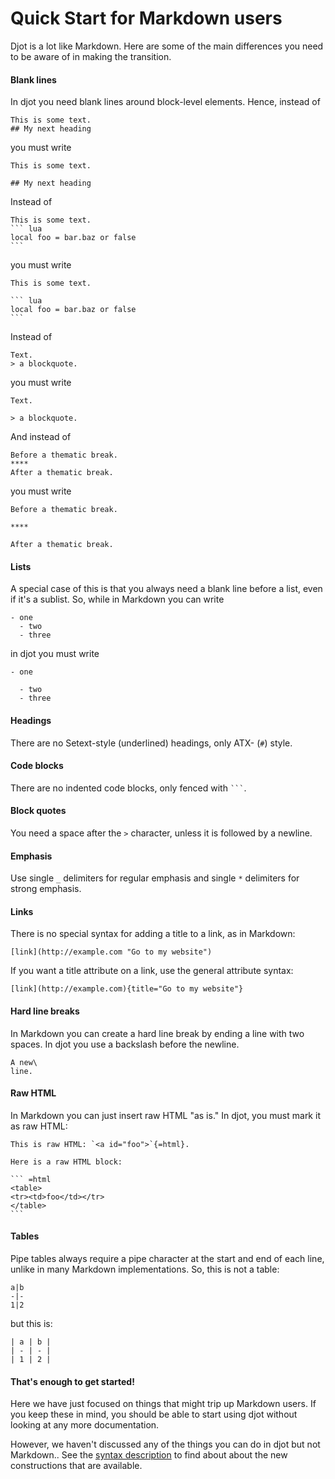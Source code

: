 # Quick Start for Markdown users

Djot is a lot like Markdown.  Here are some of the main
differences you need to be aware of in making the transition.

#### Blank lines

In djot you need blank lines around block-level
elements.  Hence, instead of

```
This is some text.
## My next heading
```

you must write

```
This is some text.

## My next heading
```

Instead of

````
This is some text.
``` lua
local foo = bar.baz or false
```
````

you must write

````
This is some text.

``` lua
local foo = bar.baz or false
```
````

Instead of

```
Text.
> a blockquote.
```

you must write

```
Text.

> a blockquote.
```

And instead of

```
Before a thematic break.
****
After a thematic break.
```

you must write

```
Before a thematic break.

****

After a thematic break.
```

#### Lists

A special case of this is that you always need a blank line before a
list, even if it's a sublist. So, while in Markdown you can write

```
- one
  - two
  - three
```

in djot you must write

```
- one

  - two
  - three
```

#### Headings

There are no Setext-style (underlined) headings, only ATX- (`#`) style.

#### Code blocks

There are no indented code blocks, only fenced with ` ``` `.

#### Block quotes

You need a space after the `>` character, unless it is followed
by a newline.

#### Emphasis

Use single `_` delimiters for regular emphasis and
single `*` delimiters for strong emphasis.

#### Links

There is no special syntax for adding a title to a link, as
in Markdown:

```
[link](http://example.com "Go to my website")
```

If you want a title attribute on a link, use the general attribute syntax:

```
[link](http://example.com){title="Go to my website"}
```

#### Hard line breaks

In Markdown you can create a hard line break by ending a line
with two spaces. In djot you use a backslash before the newline.

```
A new\
line.
```

#### Raw HTML

In Markdown you can just insert raw HTML "as is."  In djot,
you must mark it as raw HTML:

````
This is raw HTML: `<a id="foo">`{=html}.

Here is a raw HTML block:

``` =html
<table>
<tr><td>foo</td></tr>
</table>
```
````

#### Tables

Pipe tables always require a pipe character at the start and end
of each line, unlike in many Markdown implementations.  So, this
is not a table:

```
a|b
-|-
1|2
```

but this is:

```
| a | b |
| - | - |
| 1 | 2 |
```


#### That's enough to get started!

Here we have just focused on things that might trip up
Markdown users.  If you keep these in mind, you should be
able to start using djot without looking at any more
documentation.

However, we haven't discussed any of the things
you can do in djot but not Markdown.. See the [syntax
description](https://htmlpreview.github.io/?https://github.com/jgm/djot/blob/master/doc/syntax.html)
to find about about the new constructions that are available.

